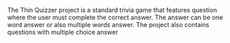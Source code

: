 The Thin Quizzer project is a standard trivia game that features question where the user must complete the correct answer. The answer can be one word answer or also multiple words answer. The project also contains questions with multiple choice answer
